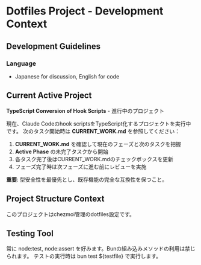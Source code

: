 # Dotfiles Project - Development Context

## Development Guidelines

### Language
- Japanese for discussion, English for code

## Current Active Project
**TypeScript Conversion of Hook Scripts** - 進行中のプロジェクト

現在、Claude Codeのhook scriptsをTypeScript化するプロジェクトを実行中です。
次のタスク開始時は **CURRENT_WORK.md** を参照してください：

1. **CURRENT_WORK.md** を確認して現在のフェーズと次のタスクを把握
2. **Active Phase** の未完了タスクから開始
3. 各タスク完了後はCURRENT_WORK.mdのチェックボックスを更新
4. フェーズ完了時は次フェーズに進む前にレビューを実施

**重要**: 型安全性を最優先とし、既存機能の完全な互換性を保つこと。

## Project Structure Context
このプロジェクトはchezmoi管理のdotfiles設定です。

## Testing Tool
常に node:test, node:assert を好みます。Bunの組み込みメソッドの利用は禁じられます。
テストの実行時は bun test ${testfile} で実行します。
